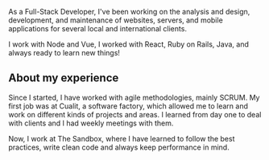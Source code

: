 As a Full-Stack Developer, I've been working on the analysis and design, development, and maintenance of websites, servers, and mobile applications for several local and international clients.

I work with Node and Vue, I worked with React, Ruby on Rails, Java, and always ready to learn new things!


## About my experience

Since I started, I have worked with agile methodologies, mainly SCRUM. My first job was at Cualit, a software factory, which allowed me to learn and work on different kinds of projects and areas. I learned from day one to deal with clients and I had weekly meetings with them.


Now, I work at The Sandbox, where I have learned to follow the best practices, write clean code and always keep performance in mind.

